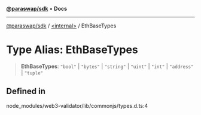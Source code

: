 [**@paraswap/sdk**](../../README.md) • **Docs**

***

[@paraswap/sdk](../../globals.md) / [\<internal\>](../README.md) / EthBaseTypes

# Type Alias: EthBaseTypes

> **EthBaseTypes**: `"bool"` \| `"bytes"` \| `"string"` \| `"uint"` \| `"int"` \| `"address"` \| `"tuple"`

## Defined in

node\_modules/web3-validator/lib/commonjs/types.d.ts:4
